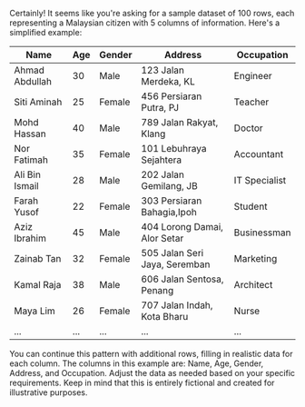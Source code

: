 Certainly! It seems like you're asking for a sample dataset of 100 rows, each representing a Malaysian citizen with 5 columns of information. Here's a simplified example:


| Name           | Age | Gender | Address                | Occupation       |
|----------------|-----|--------|------------------------|------------------|
| Ahmad Abdullah | 30  | Male   | 123 Jalan Merdeka, KL  | Engineer         |
| Siti Aminah    | 25  | Female | 456 Persiaran Putra, PJ| Teacher          |
| Mohd Hassan    | 40  | Male   | 789 Jalan Rakyat, Klang| Doctor           |
| Nor Fatimah    | 35  | Female | 101 Lebuhraya Sejahtera| Accountant       |
| Ali Bin Ismail | 28  | Male   | 202 Jalan Gemilang, JB | IT Specialist    |
| Farah Yusof    | 22  | Female | 303 Persiaran Bahagia,Ipoh| Student       |
| Aziz Ibrahim   | 45  | Male   | 404 Lorong Damai, Alor Setar| Businessman  |
| Zainab Tan     | 32  | Female | 505 Jalan Seri Jaya, Seremban| Marketing   |
| Kamal Raja     | 38  | Male   | 606 Jalan Sentosa, Penang| Architect      |
| Maya Lim       | 26  | Female | 707 Jalan Indah, Kota Bharu| Nurse         |
| ...            | ... | ...    | ...                    | ...             |


You can continue this pattern with additional rows, filling in realistic data for each column. The columns in this example are: Name, Age, Gender, Address, and Occupation. Adjust the data as needed based on your specific requirements. Keep in mind that this is entirely fictional and created for illustrative purposes.
